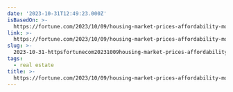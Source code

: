 ```yaml
---
date: '2023-10-31T12:49:23.000Z'
isBasedOn: >-
  https://fortune.com/2023/10/09/housing-market-prices-affordability-mortgage-rates-real-estate-home-income/
link: >-
  https://fortune.com/2023/10/09/housing-market-prices-affordability-mortgage-rates-real-estate-home-income/
slug: >-
  2023-10-31-httpsfortunecom20231009housing-market-prices-affordability-mortgage-rates-real-estate-home-income
tags:
  - real estate
title: >-
  https://fortune.com/2023/10/09/housing-market-prices-affordability-mortgage-rates-real-estate-home-income/
---
```


